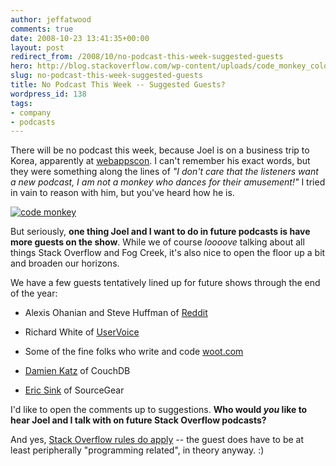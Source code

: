 ```yaml
---
author: jeffatwood
comments: true
date: 2008-10-23 13:41:35+00:00
layout: post
redirect_from: /2008/10/no-podcast-this-week-suggested-guests
hero: http://blog.stackoverflow.com/wp-content/uploads/code_monkey_colour.jpg
slug: no-podcast-this-week-suggested-guests
title: No Podcast This Week -- Suggested Guests?
wordpress_id: 138
tags:
- company
- podcasts
---
```



There will be no podcast this week, because Joel is on a business trip to Korea, apparently at [webappscon](http://www.webappscon.com/2008/). I can't remember his exact words, but they were something along the lines of _"I don't care that the listeners want a new podcast, I am not a monkey who dances for their amusement!"_ I tried in vain to reason with him, but you've heard how he is. 



[![code monkey](http://blog.stackoverflow.com/wp-content/uploads/code_monkey_colour.jpg)](http://www.jonathancoulton.com/2006/04/14/thing-a-week-29-code-monkey/)



But seriously, **one thing Joel and I want to do in future podcasts is have more guests on the show**. While we of course _loooove_ talking about all things Stack Overflow and Fog Creek, it's also nice to open the floor up a bit and broaden our horizons.



We have a few guests tentatively lined up for future shows through the end of the year:







  * Alexis Ohanian and Steve Huffman of [Reddit](http://reddit.com)

  * Richard White of [UserVoice](http://uservoice.com)

  * Some of the fine folks who write and code [woot.com](http://www.woot.com/)

  * [Damien Katz](http://damienkatz.net/) of CouchDB

  * [Eric Sink](http://www.ericsink.com/) of SourceGear




I'd like to open the comments up to suggestions. **Who would _you_ like to hear Joel and I talk with on future Stack Overflow podcasts?**



And yes, [Stack Overflow rules do apply](http://blog.stackoverflow.com/2008/10/a-question-about-questions/) -- the guest does have to be at least peripherally "programming related", in theory anyway. :)


